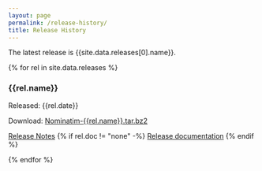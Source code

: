 ```yaml
---
layout: page
permalink: /release-history/
title: Release History
---
```


The latest release is {{site.data.releases[0].name}}.

{% for rel in site.data.releases %}

### {{rel.name}}

Released: {{rel.date}}

Download: [Nominatim-{{rel.name}}.tar.bz2](https://www.nominatim.org/release/Nominatim-{{rel.name}}.tar.bz2)

[Release Notes](https://github.com/osm-search/Nominatim/releases/tag/v{{rel.name}})
{% if rel.doc != "none" -%}
[Release documentation](/release-docs/{{rel.doc}}/)
{% endif %}


{% endfor %}
